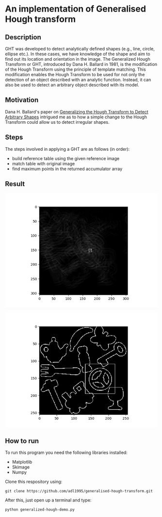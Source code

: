 An implementation of Generalised Hough transform
===================

Description
-------------

GHT was developed to detect analytically defined shapes (e.g., line, circle, ellipse etc.). In these cases, we have knowledge of the shape and aim to find out its location and orientation in the image. The Generalized Hough Transform or GHT, introduced by Dana H. Ballard in 1981, is the modification of the Hough Transform using the principle of template matching. This modification enables the Hough Transform to be used for not only the detection of an object described with an analytic function. Instead, it can also be used to detect an arbitrary object described with its model.

Motivation
-------------
Dana H. Ballard's paper on [Generalizing the Hough Transform to Detect Arbitrary Shapes](http://web.eecs.umich.edu/~silvio/teaching/EECS598/papers/Ballard.pdf) intrigued me as to how a simple change to the Hough Transform could allow us to detect irregular shapes.

Steps
-------------
The steps involved in applying a GHT are as follows (in order):

- build reference table using the given reference image
- match table with original image
- find maximum points in the returned accumulator array
 
Result
-------------
![accumulator result](https://github.com/adl1995/generalised-hough-transform/blob/master/acc-image.png)

![final result](https://github.com/adl1995/generalised-hough-transform/blob/master/result.png)

How to run
-------------

To run this program you need the following libraries installed:

 - Matplotlib
 - Skimage
 - Numpy

Clone this respository using:

```
git clone https://github.com/adl1995/generalised-hough-transform.git
```

After this, just open up a terminal and type:

```
python generalized-hough-demo.py
```

